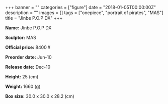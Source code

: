 +++
banner = ""
categories = ["figure"]
date = "2018-01-05T00:00:00Z"
description = ""
images = []
tags = ["onepiece", "portrait of pirates", "MAS"]
title = "Jinbe P.O.P DX"
+++

**Name:** Jinbe P.O.P DX

**Sculptor:** MAS

**Official price:** 8400 ¥

**Preorder date:** Jun-10

**Release date:** Dec-10

**Height:** 25 (cm)

**Weight:** 1660 (g)

**Box size:** 30.0 x 30.0 x 28.2 (cm)
